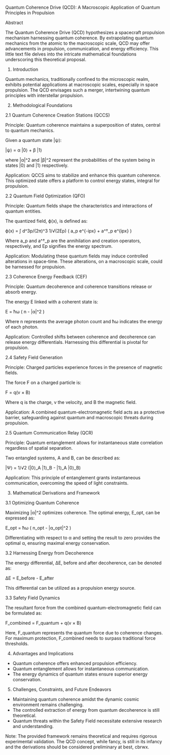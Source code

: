 Quantum Coherence Drive (QCD): A Macroscopic Application of Quantum Principles in Propulsion

Abstract

The Quantum Coherence Drive (QCD) hypothesizes a spacecraft propulsion mechanism harnessing quantum coherence. By extrapolating quantum mechanics from the atomic to the macroscopic scale, QCD may offer advancements in propulsion, communication, and energy efficiency. This little text file delves into the intricate mathematical foundations underscoring this theoretical proposal.

1. Introduction

Quantum mechanics, traditionally confined to the microscopic realm, exhibits potential applications at macroscopic scales, especially in space propulsion. The QCD envisages such a merger, intertwining quantum principles with interstellar propulsion.

2. Methodological Foundations

2.1 Quantum Coherence Creation Stations (QCCS)

Principle: Quantum coherence maintains a superposition of states, central to quantum mechanics.

Given a quantum state |ψ⟩:

|ψ⟩ = α |0⟩ + β |1⟩

where |α|^2 and |β|^2 represent the probabilities of the system being in states |0⟩ and |1⟩ respectively.

Application: QCCS aims to stabilize and enhance this quantum coherence. This optimized state offers a platform to control energy states, integral for propulsion.

2.2 Quantum Field Optimization (QFO)

Principle: Quantum fields shape the characteristics and interactions of quantum entities.

The quantized field, ϕ(x), is defined as:

ϕ(x) = ∫ d^3p/(2π)^3 1/√(2Ep) ( a_p e^{-ipx} + a^†_p e^{ipx} )

Where a_p and a^†_p are the annihilation and creation operators, respectively, and Ep signifies the energy spectrum.

Application: Modulating these quantum fields may induce controlled alterations in space-time. These alterations, on a macroscopic scale, could be harnessed for propulsion.

2.3 Coherence Energy Feedback (CEF)

Principle: Quantum decoherence and coherence transitions release or absorb energy.

The energy E linked with a coherent state is:

E = ħω ( n - |α|^2 )

Where n represents the average photon count and ħω indicates the energy of each photon.

Application: Controlled shifts between coherence and decoherence can release energy differentials. Harnessing this differential is pivotal for propulsion.

2.4 Safety Field Generation

Principle: Charged particles experience forces in the presence of magnetic fields.

The force F on a charged particle is:

F = q(v × B)

Where q is the charge, v the velocity, and B the magnetic field.

Application: A combined quantum-electromagnetic field acts as a protective barrier, safeguarding against quantum and macroscopic threats during propulsion.

2.5 Quantum Communication Relay (QCR)

Principle: Quantum entanglement allows for instantaneous state correlation regardless of spatial separation.

Two entangled systems, A and B, can be described as:

|Ψ⟩ = 1/√2 (|0⟩_A |1⟩_B - |1⟩_A |0⟩_B)

Application: This principle of entanglement grants instantaneous communication, overcoming the speed of light constraints.

3. Mathematical Derivations and Framework

3.1 Optimizing Quantum Coherence

Maximizing |α|^2 optimizes coherence. The optimal energy, E_opt, can be expressed as:

E_opt = ħω ( n_opt - |α_opt|^2 )

Differentiating with respect to α and setting the result to zero provides the optimal α, ensuring maximal energy conservation.

3.2 Harnessing Energy from Decoherence

The energy differential, ΔE, before and after decoherence, can be denoted as:

ΔE = E_before - E_after

This differential can be utilized as a propulsion energy source.

3.3 Safety Field Dynamics

The resultant force from the combined quantum-electromagnetic field can be formulated as:

F_combined = F_quantum + q(v × B)

Here, F_quantum represents the quantum force due to coherence changes. For maximum protection, F_combined needs to surpass traditional force thresholds.

4. Advantages and Implications

- Quantum coherence offers enhanced propulsion efficiency.
- Quantum entanglement allows for instantaneous communication.
- The energy dynamics of quantum states ensure superior energy conservation.

5. Challenges, Constraints, and Future Endeavors

- Maintaining quantum coherence amidst the dynamic cosmic environment remains challenging.
- The controlled extraction of energy from quantum decoherence is still theoretical.
- Quantum threats within the Safety Field necessitate extensive research and understanding.

Note: The provided framework remains theoretical and requires rigorous experimental validation. The QCD concept, while fancy, is still in its infancy and the derivations should be considered preliminary at best, 
cbrwx.
